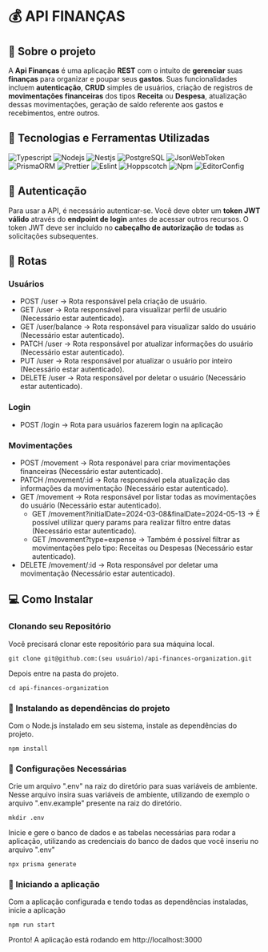 # 💰 API FINANÇAS

## 🔎 Sobre o projeto

A **Api Finanças** é uma aplicação **REST** com o intuito de **gerenciar** suas **finanças** para organizar e poupar seus **gastos**. Suas funcionalidades incluem **autenticação**, **CRUD** simples de usuários, criação de registros de **movimentações financeiras** dos tipos **Receita** ou **Despesa**, atualização dessas movimentações, geração de saldo referente aos gastos e recebimentos, entre outros.

## 🔧 Tecnologias e Ferramentas Utilizadas

![Typescript](https://img.shields.io/badge/TypeScript-007ACC?style=for-the-badge&logo=typescript&logoColor=white)
![Nodejs](https://img.shields.io/badge/Node%20js-339933?style=for-the-badge&logo=nodedotjs&logoColor=white)
![Nestjs](https://img.shields.io/badge/nestjs-E0234E?style=for-the-badge&logo=nestjs&logoColor=white)
![PostgreSQL](https://img.shields.io/badge/PostgreSQL-316192?style=for-the-badge&logo=postgresql&logoColor=white)
![JsonWebToken](https://img.shields.io/badge/JWT-000000?style=for-the-badge&logo=JSON%20web%20tokens&logoColor=white)
![PrismaORM](https://img.shields.io/badge/Prisma-3982CE?style=for-the-badge&logo=Prisma&logoColor=white)
![Prettier](https://img.shields.io/badge/prettier-1A2C34?style=for-the-badge&logo=prettier&logoColor=F7BA3E)
![Eslint](https://img.shields.io/badge/eslint-3A33D1?style=for-the-badge&logo=eslint&logoColor=white)
![Hoppscotch](https://img.shields.io/badge/Hoppscotch-31C48D?style=for-the-badge&logo=hoppscotch&logoColor=white)
![Npm](https://img.shields.io/badge/npm-CB3837?style=for-the-badge&logo=npm&logoColor=white)
![EditorConfig](https://img.shields.io/badge/Editor%20Config-E0EFEF?style=for-the-badge&logo=editorconfig&logoColor=000)

## 🔏 Autenticação

Para usar a API, é necessário autenticar-se. Você deve obter um **token JWT válido** através do **endpoint de login** antes de acessar outros recursos. O token JWT deve ser incluído no **cabeçalho de autorização** de **todas** as solicitações subsequentes.

## 📜 Rotas

### Usuários

-   POST /user -> Rota responsável pela criação de usuário.
-   GET /user -> Rota responsável para visualizar perfil de usuário (Necessário estar autenticado).
-   GET /user/balance -> Rota responsável para visualizar saldo do usuário (Necessário estar autenticado).
-   PATCH /user -> Rota responsável por atualizar informações do usuário (Necessário estar autenticado).
-   PUT /user -> Rota responsável por atualizar o usuário por inteiro (Necessário estar autenticado).
-   DELETE /user -> Rota responsável por deletar o usuário (Necessário estar autenticado).

### Login

-   POST /login -> Rota para usuários fazerem login na aplicação

### Movimentações

-   POST /movement -> Rota responável para criar movimentações financeiras (Necessário estar autenticado).
-   PATCH /movement/:id -> Rota responsável pela atualização das informações da movimentação (Necessário estar autenticado).
-   GET /movement -> Rota responsável por listar todas as movimentações do usuário (Necessário estar autenticado).
    -   GET /movement?initialDate=2024-03-08&finalDate=2024-05-13 -> É possível utilizar query params para realizar filtro entre datas (Necessário estar autenticado).
    -   GET /movement?type=expense -> Também é possível filtrar as movimentações pelo tipo: Receitas ou Despesas (Necessário estar autenticado).
-   DELETE /movement/:id -> Rota responsável por deletar uma movimentação (Necessário estar autenticado).

## 💻 Como Instalar

### Clonando seu Repositório

Você precisará clonar este repositório para sua máquina local.

```
git clone git@github.com:(seu usuário)/api-finances-organization.git
```

Depois entre na pasta do projeto.

```
cd api-finances-organization
```

### 📌 Instalando as dependências do projeto

Com o Node.js instalado em seu sistema, instale as dependências do projeto.

```
npm install
```

### 🛒 Configurações Necessárias

Crie um arquivo ".env" na raiz do diretório para suas variáveis de ambiente.
Nesse arquivo insira suas variáveis de ambiente, utilizando de exemplo o arquivo ".env.example" presente na raiz do diretório.

```
mkdir .env
```

Inicie e gere o banco de dados e as tabelas necessárias para rodar a aplicação, utilizando as credenciais do banco de dados que você inseriu no arquivo ".env"

```
npx prisma generate
```

### 🎯 Iniciando a aplicação

Com a aplicação configurada e tendo todas as dependências instaladas, inicie a aplicação

```
npm run start
```

Pronto! A aplicação está rodando em http://localhost:3000
